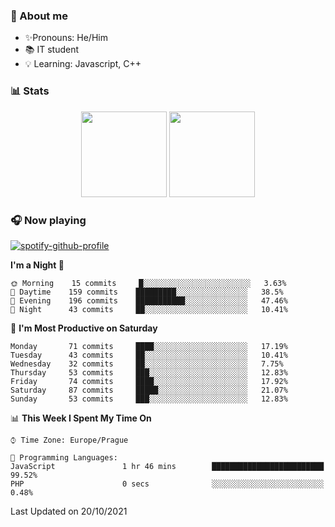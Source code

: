 ### 👋 About me

- ✨Pronouns: He/Him
- 📚 IT student
- 💡 Learning: Javascript, C++

### 📊 Stats
<p align="center">
  <img height="137px" src="https://github-readme-stats-ashy-seven.vercel.app/api?username=Nanoslav&count_private=true&theme=dark&show_icons=true" />
  <img height="137px" src="https://github-readme-stats-ashy-seven.vercel.app/api/top-langs?username=Nanoslav&count_private=true&layout=compact&theme=dark" />
</p>

### 🎧 Now playing
[![spotify-github-profile](https://spotify-github-profile.vercel.app/api/view?uid=g509347fts6blldcmm8uxhzib&cover_image=true&theme=novatorem)](https://spotify-github-profile.vercel.app/api/view?uid=g509347fts6blldcmm8uxhzib&redirect=true)

<!--START_SECTION:waka-->
**I'm a Night 🦉** 

```text
🌞 Morning    15 commits     █░░░░░░░░░░░░░░░░░░░░░░░░   3.63% 
🌆 Daytime    159 commits    █████████░░░░░░░░░░░░░░░░   38.5% 
🌃 Evening    196 commits    ███████████░░░░░░░░░░░░░░   47.46% 
🌙 Night      43 commits     ██░░░░░░░░░░░░░░░░░░░░░░░   10.41%

```
📅 **I'm Most Productive on Saturday** 

```text
Monday       71 commits     ████░░░░░░░░░░░░░░░░░░░░░   17.19% 
Tuesday      43 commits     ██░░░░░░░░░░░░░░░░░░░░░░░   10.41% 
Wednesday    32 commits     ██░░░░░░░░░░░░░░░░░░░░░░░   7.75% 
Thursday     53 commits     ███░░░░░░░░░░░░░░░░░░░░░░   12.83% 
Friday       74 commits     ████░░░░░░░░░░░░░░░░░░░░░   17.92% 
Saturday     87 commits     █████░░░░░░░░░░░░░░░░░░░░   21.07% 
Sunday       53 commits     ███░░░░░░░░░░░░░░░░░░░░░░   12.83%

```


📊 **This Week I Spent My Time On** 

```text
⌚︎ Time Zone: Europe/Prague

💬 Programming Languages: 
JavaScript               1 hr 46 mins        █████████████████████████   99.52% 
PHP                      0 secs              ░░░░░░░░░░░░░░░░░░░░░░░░░   0.48%

```


 Last Updated on 20/10/2021
<!--END_SECTION:waka-->

<!--
**Nanoslav/Nanoslav** is a ✨ _special_ ✨ repository because its `README.md` (this file) appears on your GitHub profile.

Here are some ideas to get you started:

- 🔭 I’m currently working on ...
- 🌱 I’m currently learning ...
- 👯 I’m looking to collaborate on ...
- 🤔 I’m looking for help with ...
- 💬 Ask me about ...
- 📫 How to reach me: ...
- 😄 Pronouns: ...
- ⚡ Fun fact: ...
-->
